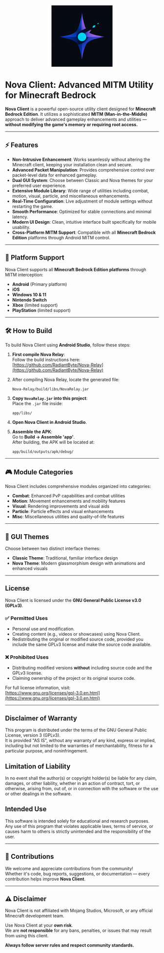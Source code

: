 <p align="center">
  <img src="images/Nova_Icon.png" alt="Nova Client Logo" width="200"/>
</p>

# Nova Client: Advanced MITM Utility for Minecraft Bedrock

**Nova Client** is a powerful open-source utility client designed for **Minecraft Bedrock Edition**. It utilizes a sophisticated **MITM (Man-in-the-Middle)** approach to deliver advanced gameplay enhancements and utilities — **without modifying the game's memory or requiring root access.**

---

## ⚡ Features

- **Non-Intrusive Enhancement**: Works seamlessly without altering the Minecraft client, keeping your installation clean and secure.
- **Advanced Packet Manipulation**: Provides comprehensive control over packet-level data for enhanced gameplay.
- **Dual GUI System**: Choose between Classic and Nova themes for your preferred user experience.
- **Extensive Module Library**: Wide range of utilities including combat, motion, visual, particle, and miscellaneous enhancements.
- **Real-Time Configuration**: Live adjustment of module settings without restarting the game.
- **Smooth Performance**: Optimized for stable connections and minimal latency.
- **Modern UI Design**: Clean, intuitive interface built specifically for mobile usability.
- **Cross-Platform MITM Support**: Compatible with all **Minecraft Bedrock Edition** platforms through Android MITM control.

---

## 📱 Platform Support

Nova Client supports all **Minecraft Bedrock Edition platforms** through MITM interception:

- **Android** (Primary platform)
- **iOS**
- **Windows 10 & 11**
- **Nintendo Switch**
- **Xbox** (limited support)
- **PlayStation** (limited support)

---

## 🛠️ How to Build

To build Nova Client using **Android Studio**, follow these steps:

1. **First compile Nova Relay**:  
   Follow the build instructions here:  
   [https://github.com/RadiantByte/Nova-Relay](https://github.com/RadiantByte/Nova-Relay)

2. After compiling Nova Relay, locate the generated file:
   ```
   Nova-Relay/build/libs/NovaRelay.jar
   ```

3. **Copy `NovaRelay.jar` into this project**:  
   Place the `.jar` file inside:
   ```
   app/libs/
   ```

4. **Open Nova Client in Android Studio**.

5. **Assemble the APK**:  
   Go to **Build → Assemble 'app'**.  
   After building, the APK will be located at:
   ```
   app/build/outputs/apk/debug/
   ```

---

## 🎮 Module Categories

Nova Client includes comprehensive modules organized into categories:

- **Combat**: Enhanced PvP capabilities and combat utilities
- **Motion**: Movement enhancements and mobility features
- **Visual**: Rendering improvements and visual aids
- **Particle**: Particle effects and visual enhancements
- **Misc**: Miscellaneous utilities and quality-of-life features

---

## 🎨 GUI Themes

Choose between two distinct interface themes:

- **Classic Theme**: Traditional, familiar interface design
- **Nova Theme**: Modern glassmorphism design with animations and enhanced visuals

---

## License

Nova Client is licensed under the **GNU General Public License v3.0 (GPLv3)**.

### ✅ Permitted Uses

- Personal use and modification.
- Creating content (e.g., videos or showcases) using Nova Client.
- Redistributing the original or modified source code, provided you include the same GPLv3 license and make the source code available.

### ❌ Prohibited Uses

- Distributing modified versions **without** including source code and the GPLv3 license.
- Claiming ownership of the project or its original source code.

For full license information, visit:  
[https://www.gnu.org/licenses/gpl-3.0.en.html](https://www.gnu.org/licenses/gpl-3.0.en.html)

---

## Disclaimer of Warranty

This program is distributed under the terms of the GNU General Public License, version 3 (GPLv3).  
It is provided "AS IS", without any warranty of any kind, express or implied, including but not limited to the warranties of merchantability, fitness for a particular purpose, and noninfringement.

## Limitation of Liability

In no event shall the author(s) or copyright holder(s) be liable for any claim, damages, or other liability, whether in an action of contract, tort, or otherwise, arising from, out of, or in connection with the software or the use or other dealings in the software.

## Intended Use

This software is intended solely for educational and research purposes.  
Any use of this program that violates applicable laws, terms of service, or causes harm to others is strictly unintended and the responsibility of the user.

---

## 🤝 Contributions

We welcome and appreciate contributions from the community!  
Whether it's code, bug reports, suggestions, or documentation — every contribution helps improve **Nova Client**.

---

## ⚠️ Disclaimer

Nova Client is not affiliated with Mojang Studios, Microsoft, or any official Minecraft development team.

Use Nova Client at your **own risk**.  
We are **not responsible** for any bans, penalties, or issues that may result from using this client.

**Always follow server rules and respect community standards.**
